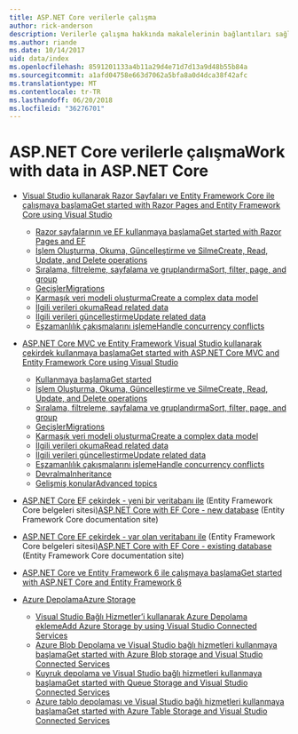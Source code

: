 ```yaml
---
title: ASP.NET Core verilerle çalışma
author: rick-anderson
description: Verilerle çalışma hakkında makalelerinin bağlantıları sağlar. Birçok Entity Framework Çekirdek kullanın.
ms.author: riande
ms.date: 10/14/2017
uid: data/index
ms.openlocfilehash: 8591201133a4b11a29d4e71d7d13a9d48b55b84a
ms.sourcegitcommit: a1afd04758e663d7062a5bfa8a0d4dca38f42afc
ms.translationtype: MT
ms.contentlocale: tr-TR
ms.lasthandoff: 06/20/2018
ms.locfileid: "36276701"
---
```

# <a name="work-with-data-in-aspnet-core"></a><span data-ttu-id="68129-104">ASP.NET Core verilerle çalışma</span><span class="sxs-lookup"><span data-stu-id="68129-104">Work with data in ASP.NET Core</span></span>

* [<span data-ttu-id="68129-105">Visual Studio kullanarak Razor Sayfaları ve Entity Framework Core ile çalışmaya başlama</span><span class="sxs-lookup"><span data-stu-id="68129-105">Get started with Razor Pages and Entity Framework Core using Visual Studio</span></span>](xref:data/ef-rp/index)

   * [<span data-ttu-id="68129-106">Razor sayfalarının ve EF kullanmaya başlama</span><span class="sxs-lookup"><span data-stu-id="68129-106">Get started with Razor Pages and EF</span></span>](xref:data/ef-rp/intro)
   * [<span data-ttu-id="68129-107">İşlem Oluşturma, Okuma, Güncelleştirme ve Silme</span><span class="sxs-lookup"><span data-stu-id="68129-107">Create, Read, Update, and Delete operations</span></span>](xref:data/ef-rp/crud)
   * [<span data-ttu-id="68129-108">Sıralama, filtreleme, sayfalama ve gruplandırma</span><span class="sxs-lookup"><span data-stu-id="68129-108">Sort, filter, page, and group</span></span>](xref:data/ef-rp/sort-filter-page)
   * [<span data-ttu-id="68129-109">Geçişler</span><span class="sxs-lookup"><span data-stu-id="68129-109">Migrations</span></span>](xref:data/ef-rp/migrations)
   * [<span data-ttu-id="68129-110">Karmaşık veri modeli oluşturma</span><span class="sxs-lookup"><span data-stu-id="68129-110">Create a complex data model</span></span>](xref:data/ef-rp/complex-data-model)
   * [<span data-ttu-id="68129-111">İlgili verileri okuma</span><span class="sxs-lookup"><span data-stu-id="68129-111">Read related data</span></span>](xref:data/ef-rp/read-related-data)
   * [<span data-ttu-id="68129-112">İlgili verileri güncelleştirme</span><span class="sxs-lookup"><span data-stu-id="68129-112">Update related data</span></span>](xref:data/ef-rp/update-related-data)
   * [<span data-ttu-id="68129-113">Eşzamanlılık çakışmalarını işleme</span><span class="sxs-lookup"><span data-stu-id="68129-113">Handle concurrency conflicts</span></span>](xref:data/ef-rp/concurrency)

*   [<span data-ttu-id="68129-114">ASP.NET Core MVC ve Entity Framework Visual Studio kullanarak çekirdek kullanmaya başlama</span><span class="sxs-lookup"><span data-stu-id="68129-114">Get started with ASP.NET Core MVC and Entity Framework Core using Visual Studio</span></span>](ef-mvc/index.md)
    *   [<span data-ttu-id="68129-115">Kullanmaya başlama</span><span class="sxs-lookup"><span data-stu-id="68129-115">Get started</span></span>](ef-mvc/intro.md)
    *   [<span data-ttu-id="68129-116">İşlem Oluşturma, Okuma, Güncelleştirme ve Silme</span><span class="sxs-lookup"><span data-stu-id="68129-116">Create, Read, Update, and Delete operations</span></span>](xref:data/ef-mvc/crud)
    *   [<span data-ttu-id="68129-117">Sıralama, filtreleme, sayfalama ve gruplandırma</span><span class="sxs-lookup"><span data-stu-id="68129-117">Sort, filter, page, and group</span></span>](xref:data/ef-mvc/sort-filter-page)
    *   [<span data-ttu-id="68129-118">Geçişler</span><span class="sxs-lookup"><span data-stu-id="68129-118">Migrations</span></span>](xref:data/ef-mvc/migrations)
    *   [<span data-ttu-id="68129-119">Karmaşık veri modeli oluşturma</span><span class="sxs-lookup"><span data-stu-id="68129-119">Create a complex data model</span></span>](ef-mvc/complex-data-model.md)
    *   [<span data-ttu-id="68129-120">İlgili verileri okuma</span><span class="sxs-lookup"><span data-stu-id="68129-120">Read related data</span></span>](ef-mvc/read-related-data.md)
    *   [<span data-ttu-id="68129-121">İlgili verileri güncelleştirme</span><span class="sxs-lookup"><span data-stu-id="68129-121">Update related data</span></span>](ef-mvc/update-related-data.md)
    *   [<span data-ttu-id="68129-122">Eşzamanlılık çakışmalarını işleme</span><span class="sxs-lookup"><span data-stu-id="68129-122">Handle concurrency conflicts</span></span>](ef-mvc/concurrency.md)
    *   [<span data-ttu-id="68129-123">Devralma</span><span class="sxs-lookup"><span data-stu-id="68129-123">Inheritance</span></span>](ef-mvc/inheritance.md)
    *   [<span data-ttu-id="68129-124">Gelişmiş konular</span><span class="sxs-lookup"><span data-stu-id="68129-124">Advanced topics</span></span>](ef-mvc/advanced.md)
* <span data-ttu-id="68129-125">[ASP.NET Core EF çekirdek - yeni bir veritabanı ile](https://docs.microsoft.com/ef/core/get-started/aspnetcore/new-db) (Entity Framework Core belgeleri sitesi)</span><span class="sxs-lookup"><span data-stu-id="68129-125">[ASP.NET Core with EF Core - new database](https://docs.microsoft.com/ef/core/get-started/aspnetcore/new-db) (Entity Framework Core documentation site)</span></span>
* <span data-ttu-id="68129-126">[ASP.NET Core EF çekirdek - var olan veritabanı ile](https://docs.microsoft.com/ef/core/get-started/aspnetcore/existing-db) (Entity Framework Core belgeleri sitesi)</span><span class="sxs-lookup"><span data-stu-id="68129-126">[ASP.NET Core with EF Core - existing database](https://docs.microsoft.com/ef/core/get-started/aspnetcore/existing-db) (Entity Framework Core documentation site)</span></span>
*   [<span data-ttu-id="68129-127">ASP.NET Core ve Entity Framework 6 ile çalışmaya başlama</span><span class="sxs-lookup"><span data-stu-id="68129-127">Get started with ASP.NET Core and Entity Framework 6</span></span>](entity-framework-6.md)
*   [<span data-ttu-id="68129-128">Azure Depolama</span><span class="sxs-lookup"><span data-stu-id="68129-128">Azure Storage</span></span>](azure-storage/index.md)
    *   [<span data-ttu-id="68129-129">Visual Studio Bağlı Hizmetler’i kullanarak Azure Depolama ekleme</span><span class="sxs-lookup"><span data-stu-id="68129-129">Add Azure Storage by using Visual Studio Connected Services</span></span>](https://azure.microsoft.com/documentation/articles/vs-azure-tools-connected-services-storage/)
    *   [<span data-ttu-id="68129-130">Azure Blob Depolama ve Visual Studio bağlı hizmetleri kullanmaya başlama</span><span class="sxs-lookup"><span data-stu-id="68129-130">Get started with Azure Blob storage and Visual Studio Connected Services</span></span>](https://azure.microsoft.com/documentation/articles/vs-storage-aspnet5-getting-started-blobs/)
    *   [<span data-ttu-id="68129-131">Kuyruk depolama ve Visual Studio bağlı hizmetleri kullanmaya başlama</span><span class="sxs-lookup"><span data-stu-id="68129-131">Get started with Queue Storage and Visual Studio Connected Services</span></span>](https://azure.microsoft.com/documentation/articles/vs-storage-aspnet5-getting-started-queues/)
    *   [<span data-ttu-id="68129-132">Azure tablo depolaması ve Visual Studio bağlı hizmetleri kullanmaya başlama</span><span class="sxs-lookup"><span data-stu-id="68129-132">Get started with Azure Table Storage and Visual Studio Connected Services</span></span>](https://azure.microsoft.com/documentation/articles/vs-storage-aspnet5-getting-started-tables/)


